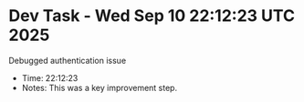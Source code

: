 # Dev Task - Wed Sep 10 22:12:23 UTC 2025
Debugged authentication issue
- Time: 22:12:23
- Notes: This was a key improvement step.
